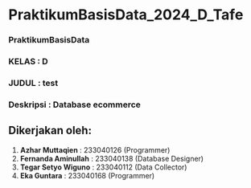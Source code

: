 # PraktikumBasisData_2024_D_Tafe
### PraktikumBasisData
### KELAS : D
### JUDUL : test
### Deskripsi : Database ecommerce
## Dikerjakan oleh:
1. **Azhar Muttaqien** : 233040126 (Programmer)
2. **Fernanda Aminullah** : 233040138 (Database Designer)
3. **Tegar Setyo Wiguno** : 233040112 (Data Collector)
4. **Eka Guntara** : 233040168 (Programmer)
###
